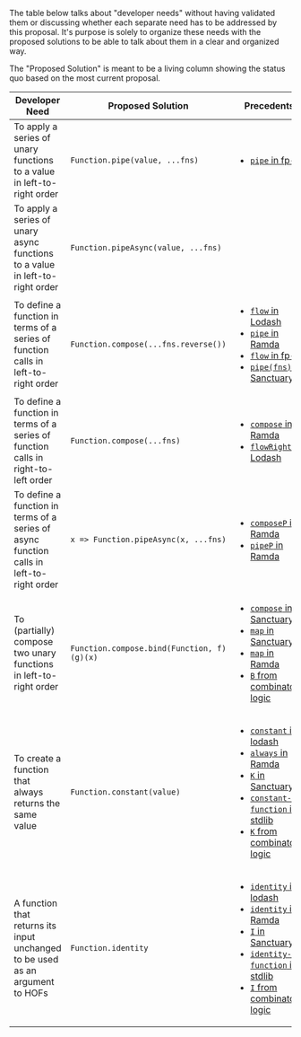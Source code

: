 The table below talks about "developer needs" without having validated them or
discussing whether each separate need has to be addressed by this proposal.
It's purpose is solely to organize these needs with the proposed solutions to
be able to talk about them in a clear and organized way.

The "Proposed Solution" is meant to be a living column showing the status quo
based on the most current proposal.

<table>
<thead>
<tr>
<th>Developer Need</th>
<th>Proposed Solution</th>
<th>Precedents</th>
</tr>
</thead>
<tbody>

<tr>
<td>To apply a series of unary functions to a value in left-to-right order</td>
<td><code>Function.pipe(value, ...fns)</code></td>
<td>

- [`pipe` in fp-ts](https://gcanti.github.io/fp-ts/modules/function.ts.html#pipe)

</td>
</tr>

<tr>
<td>To apply a series of unary async functions to a value in left-to-right order</td>
<td><code>Function.pipeAsync(value, ...fns)</code></td>
<td>
</td>
</tr>

<tr>
<td>To define a function in terms of a series of function calls in left-to-right order</td>
<td><code>Function.compose(...fns.reverse())</code></td>
<td>

- [`flow` in Lodash](https://lodash.com/docs/4.17.15#flow)
- [`pipe` in Ramda](https://ramdajs.com/docs/#pipe)
- [`flow` in fp-ts](https://gcanti.github.io/fp-ts/modules/function.ts.html#flow)
- [`pipe(fns)` in Sanctuary](https://sanctuary.js.org/#pipe)

</td>
</tr>

<tr>
<td>To define a function in terms of a series of function calls in right-to-left order</td>
<td><code>Function.compose(...fns)</code></td>
<td>

- [`compose` in Ramda](https://ramdajs.com/docs/#compose)
- [`flowRight` in Lodash](https://lodash.com/docs/4.17.15#flowRight)

</td>
</tr>

<tr>
<td>To define a function in terms of a series of async function calls in left-to-right order</td>
<td><code>x => Function.pipeAsync(x, ...fns)</code></td>
<td>

- [`composeP` in Ramda](https://ramdajs.com/docs/#composeP)
- [`pipeP` in Ramda](https://ramdajs.com/docs/#pipeP)

</td>
</tr>

<tr>
<td>To (partially) compose two unary functions in left-to-right order</td>
<td><code>Function.compose.bind(Function, f)(g)(x)</code></td>
<td>

- [`compose` in Sanctuary](https://sanctuary.js.org/#compose)
- [`map` in Sanctuary](https://sanctuary.js.org/#map)
- [`map` in Ramda](https://ramdajs.com/docs/#map)
- [`B` from combinatory logic](https://gist.github.com/Avaq/1f0636ec5c8d6aed2e45)

</td>
</tr>

<tr>
<td>To create a function that always returns the same value</td>
<td><code>Function.constant(value)</code></td>
<td>

- [`constant` in lodash](https://lodash.com/docs/4.17.15#constant)
- [`always` in Ramda](https://ramdajs.com/docs/#always)
- [`K` in Sanctuary](https://sanctuary.js.org/#K)
- [`constant-function` in stdlib](https://stdlib.io/docs/api/latest/@stdlib/utils/constant-function)
- [`K` from combinatory logic](https://gist.github.com/Avaq/1f0636ec5c8d6aed2e45)

</td>
</tr>

<tr>
<td>A function that returns its input unchanged to be used as an argument to HOFs</td>
<td><code>Function.identity</code></td>
<td>

- [`identity` in lodash](https://lodash.com/docs/4.17.15#identity)
- [`identity` in Ramda](https://ramdajs.com/docs/#identity)
- [`I` in Sanctuary](https://sanctuary.js.org/#I)
- [`identity-function` in stdlib](https://stdlib.io/docs/api/latest/@stdlib/utils/identity-function)
- [`I` from combinatory logic](https://gist.github.com/Avaq/1f0636ec5c8d6aed2e45)

</td>
</tr>

</tbody>
</table>
